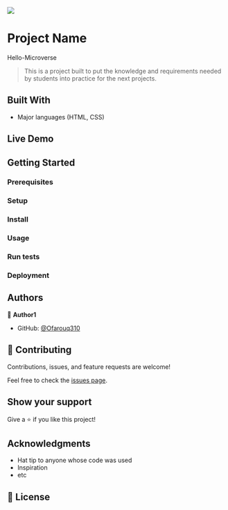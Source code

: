 ![](https://img.shields.io/badge/Microverse-blueviolet)

# Project Name
Hello-Microverse

> This is a project built to put the knowledge and requirements needed by students into practice for the next projects.


## Built With

- Major languages (HTML, CSS)

## Live Demo 

## Getting Started

### Prerequisites

### Setup

### Install

### Usage

### Run tests

### Deployment



## Authors

👤 **Author1**

- GitHub: [@Ofarouq310](https://github.com/Ofarouq310)

## 🤝 Contributing

Contributions, issues, and feature requests are welcome!

Feel free to check the [issues page](../../issues/).

## Show your support

Give a ⭐️ if you like this project!

## Acknowledgments

- Hat tip to anyone whose code was used
- Inspiration
- etc

## 📝 License


